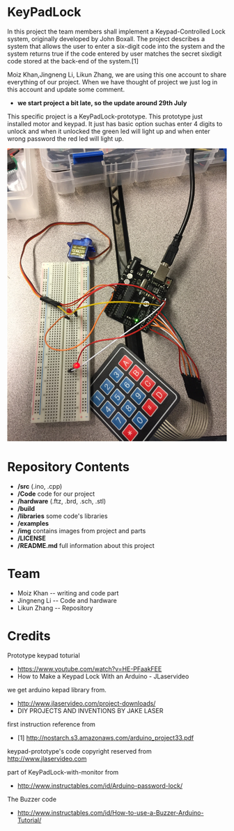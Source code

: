 # KeyPadLock

In this project the team members shall implement a Keypad-Controlled Lock system, originally developed by John Boxall. The project describes a system that allows the user to enter a six-digit code into the system and the system returns true if the code entered by user matches the secret sixdigit code stored at the back-end of the system.[1]

Moiz Khan,Jingneng Li, Likun Zhang, we are using this one account to share everything of our project. When we have thought of project we just log in this account and update some comment.

* **we start project a bit late, so the update around 29th July** 

This specific project is a KeyPadLock-prototype. This prototype just installed motor and keypad. It just has basic option suchas enter 4 digits to unlock and when it unlocked the green led will light up and when enter wrong password the red led will light up. 

![image](https://github.com/RubyInferno/KeyPadLock/blob/master/Images/prototyper.jpg)

# Repository Contents

* **/src** (.ino, .cpp)
* **/Code** code for our project
* **/hardware** (.ftz, .brd, .sch, .stl)
* **/build** 
* **/libraries** some code's libraries
* **/examples** 
* **/img** contains images from project and parts
* **/LICENSE** 
* **/README.md** full information about this project


Team
=====

* Moiz Khan -- writing and code part
* Jingneng Li -- Code and hardware 
* Likun Zhang -- Repository 

Credits
=======  
  
Prototype keypad toturial
* https://www.youtube.com/watch?v=HE-PFaakFEE
* How to Make a Keypad Lock With an Arduino - JLaservideo   
  
we get arduino kepad library from.
* http://www.jlaservideo.com/project-downloads/
* DIY PROJECTS AND INVENTIONS BY JAKE LASER

first instruction reference from
* [1] http://nostarch.s3.amazonaws.com/arduino_project33.pdf

keypad-prototype's code copyright reserved from http://www.jlaservideo.com

part of KeyPadLock-with-monitor from
* http://www.instructables.com/id/Arduino-password-lock/

The Buzzer code
* http://www.instructables.com/id/How-to-use-a-Buzzer-Arduino-Tutorial/
